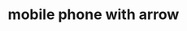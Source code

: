 ---
layout: smileys&emotion
title: mobile phone with arrow
emoji: mobile_phone_with_arrow
permalink: 📲.html
image: assets/img/3moji/mobile_phone_with_arrow.png
---